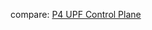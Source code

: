compare: [P4 UPF Control Plane](https://github.com/ralfkundel/p4-upf/tree/main/control_plane/src/dataplane/fpga)